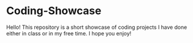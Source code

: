 # Coding-Showcase
Hello!
This repository is a short showcase of coding projects I have done either in class or in my free time. 
I hope you enjoy!
